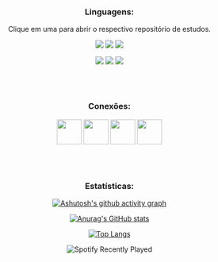 <div align="center">
  

### Linguagens:
Clique em uma para abrir o respectivo repositório de estudos.
<br>
  
<a href="https://github.com/VianaSamuelCV/Learning-C"><img src="https://img.shields.io/badge/C-00599C?style=for-the-badge&logo=c&logoColor=white"/></a> <a href="https://github.com/VianaSamuelCV/Learning-CPP"><img src="https://img.shields.io/badge/C%2B%2B-00599C?style=for-the-badge&logo=c%2B%2B&logoColor=white"/></a> <a href="https://github.com/VianaSamuelCV/Learning-Java-AEDs"><img src="https://img.shields.io/badge/java-%23ED8B00.svg?style=for-the-badge&logo=java&logoColor=white"/></a>

<a href="https://github.com/VianaSamuelCV/Learning-WebDev"><img src="https://img.shields.io/badge/HTML5-E34F26?style=for-the-badge&logo=html5&logoColor=white"/></a>
<a href="https://github.com/VianaSamuelCV/Learning-WebDev"><img src="https://img.shields.io/badge/CSS3-1572B6?style=for-the-badge&logo=css3&logoColor=white"/></a>
<a href="https://github.com/VianaSamuelCV/Learning-WebDev"><img src="https://img.shields.io/badge/CSS3-1572B6?style=for-the-badge&logo=css3&logoColor=white"/></a>
  
<br><br>
  
### Conexões:
<a href="https://www.linkedin.com/in/samuel-luiz-viana/"><img src="https://www.vectorlogo.zone/logos/linkedin/linkedin-tile.svg" width="50"></a>
<a href="https://www.instagram.com/samuluizzz/"><img src="https://www.vectorlogo.zone/logos/instagram/instagram-tile.svg" width="50"></a>
<a href="https://www.sptfy.com/samuluizzz/"><img src="https://www.vectorlogo.zone/logos/spotify/spotify-tile.svg" width="50"></a>
<a href="https://steamcommunity.com/id/panenosistema"><img src="https://www.vectorlogo.zone/logos/steampowered/steampowered-tile.svg" width="50"></a>
 
<br><br>
  
### Estatísticas:
[![Ashutosh's github activity graph](https://github-readme-activity-graph.cyclic.app/graph?username=VianaSamuel&custom_title=Contribution%27s%20Graph%3A&bg_color=242424&color=20d364&line=20d364&point=188B42&area=true&hide_border=true&radius=8)](https://github.com/ashutosh00710/github-readme-activity-graph)
  
[![Anurag's GitHub stats](https://github-readme-stats.vercel.app/api?username=VianaSamuel&theme=darcula&card_width=600line_height=30px&custom_title=Stats%3A&title_color=20d464&icon_color=20d464&show_icons=true&hide_border=true)](https://github.com/anuraghazra/github-readme-stats)
  
[![Top Langs](https://github-readme-stats.vercel.app/api/top-langs/?username=VianaSamuel&theme=darcula&card_width=600&custom_title=Top%20Languages%20by%20Commit%3A&title_color=20d464&hide_border=true&exclude_repo=spotify-box,music-box,productive-box,activity-box&role=OWNER,COLLABORATOR)](https://github.com/anuraghazra/github-readme-stats)
  
![Spotify Recently Played](https://spotify-recently-played-readme.vercel.app/api?user=5lmidc5vcdasdtbchdeo7t0m8&width=495)
  
</div>
